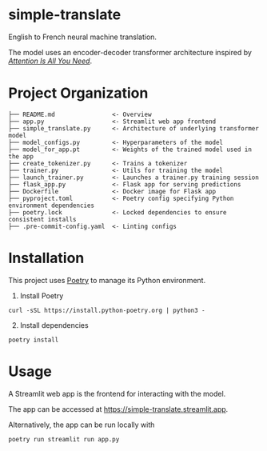 # simple-translate
English to French neural machine translation.

The model uses an encoder-decoder transformer architecture inspired by _[Attention Is All You Need](https://arxiv.org/abs/1706.03762)_.

# Project Organization
```
├── README.md                <- Overview
├── app.py                   <- Streamlit web app frontend
├── simple_translate.py      <- Architecture of underlying transformer model
├── model_configs.py         <- Hyperparameters of the model
├── model_for_app.pt         <- Weights of the trained model used in the app
├── create_tokenizer.py      <- Trains a tokenizer
├── trainer.py               <- Utils for training the model
├── launch_trainer.py        <- Launches a trainer.py training session
├── flask_app.py             <- Flask app for serving predictions
├── Dockerfile               <- Docker image for Flask app
├── pyproject.toml           <- Poetry config specifying Python environment dependencies
├── poetry.lock              <- Locked dependencies to ensure consistent installs
├── .pre-commit-config.yaml  <- Linting configs
```

# Installation
This project uses [Poetry](https://python-poetry.org/docs/) to manage its Python environment.

1. Install Poetry
```
curl -sSL https://install.python-poetry.org | python3 -
```

2. Install dependencies
```
poetry install
```

# Usage
A Streamlit web app is the frontend for interacting with the model.

The app can be accessed at https://simple-translate.streamlit.app.

Alternatively, the app can be run locally with
```
poetry run streamlit run app.py
```

